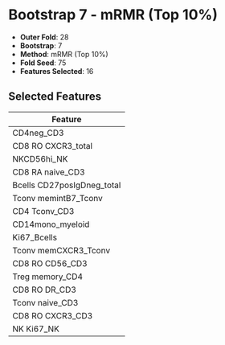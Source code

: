 # Bootstrap 7 - mRMR (Top 10%)

- **Outer Fold**: 28
- **Bootstrap**: 7
- **Method**: mRMR (Top 10%)
- **Fold Seed**: 75
- **Features Selected**: 16

## Selected Features

| Feature |
|---------|
| CD4neg_CD3 |
| CD8 RO CXCR3_total |
| NKCD56hi_NK |
| CD8 RA naive_CD3 |
| Bcells CD27posIgDneg_total |
| Tconv memintB7_Tconv |
| CD4 Tconv_CD3 |
| CD14mono_myeloid |
| Ki67_Bcells |
| Tconv memCXCR3_Tconv |
| CD8 RO CD56_CD3 |
| Treg memory_CD4 |
| CD8 RO DR_CD3 |
| Tconv naive_CD3 |
| CD8 RO CXCR3_CD3 |
| NK Ki67_NK |
